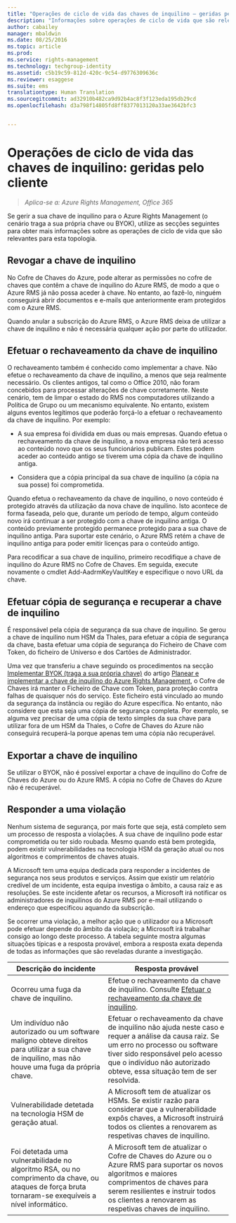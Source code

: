 ```yaml
---
title: "Operações de ciclo de vida das chaves de inquilino – geridas pelo cliente | Azure RMS"
description: "Informações sobre operações de ciclo de vida que são relevantes se gerir a sua chave de inquilino do Azure Rights Management (o cenário traga a sua própria chave ou BYOK)."
author: cabailey
manager: mbaldwin
ms.date: 08/25/2016
ms.topic: article
ms.prod: 
ms.service: rights-management
ms.technology: techgroup-identity
ms.assetid: c5b19c59-812d-420c-9c54-d9776309636c
ms.reviewer: esaggese
ms.suite: ems
translationtype: Human Translation
ms.sourcegitcommit: ad32910b482ca9d92b4ac8f3f123eda195db29cd
ms.openlocfilehash: d3a798f14805fd8ff8377013120a33ae3642bfc3


---
```



# Operações de ciclo de vida das chaves de inquilino: geridas pelo cliente

>*Aplica-se a: Azure Rights Management, Office 365*

Se gerir a sua chave de inquilino para o Azure Rights Management (o cenário traga a sua própria chave ou BYOK), utilize as secções seguintes para obter mais informações sobre as operações de ciclo de vida que são relevantes para esta topologia.

## Revogar a chave de inquilino
No Cofre de Chaves do Azure, pode alterar as permissões no cofre de chaves que contêm a chave de inquilino do Azure RMS, de modo a que o Azure RMS já não possa aceder à chave. No entanto, ao fazê-lo, ninguém conseguirá abrir documentos e e-mails que anteriormente eram protegidos com o Azure RMS.

Quando anular a subscrição do Azure RMS, o Azure RMS deixa de utilizar a chave de inquilino e não é necessária qualquer ação por parte do utilizador.


## Efetuar o rechaveamento da chave de inquilino
O rechaveamento também é conhecido como implementar a chave. Não efetue o rechaveamento da chave de inquilino, a menos que seja realmente necessário. Os clientes antigos, tal como o Office 2010, não foram concebidos para processar alterações de chave corretamente. Neste cenário, tem de limpar o estado do RMS nos computadores utilizando a Política de Grupo ou um mecanismo equivalente. No entanto, existem alguns eventos legítimos que poderão forçá-lo a efetuar o rechaveamento da chave de inquilino. Por exemplo:

-   A sua empresa foi dividida em duas ou mais empresas. Quando efetua o rechaveamento da chave de inquilino, a nova empresa não terá acesso ao conteúdo novo que os seus funcionários publicam. Estes podem aceder ao conteúdo antigo se tiverem uma cópia da chave de inquilino antiga.

-   Considera que a cópia principal da sua chave de inquilino (a cópia na sua posse) foi comprometida.

Quando efetua o rechaveamento da chave de inquilino, o novo conteúdo é protegido através da utilização da nova chave de inquilino. Isto acontece de forma faseada, pelo que, durante um período de tempo, algum conteúdo novo irá continuar a ser protegido com a chave de inquilino antiga. O conteúdo previamente protegido permanece protegido para a sua chave de inquilino antiga. Para suportar este cenário, o Azure RMS retém a chave de inquilino antiga para poder emitir licenças para o conteúdo antigo.

Para recodificar a sua chave de inquilino, primeiro recodifique a chave de inquilino do Azure RMS no Cofre de Chaves. Em seguida, execute novamente o cmdlet Add-AadrmKeyVaultKey e especifique o novo URL da chave.

## Efetuar cópia de segurança e recuperar a chave de inquilino
É responsável pela cópia de segurança da sua chave de inquilino. Se gerou a chave de inquilino num HSM da Thales, para efetuar a cópia de segurança da chave, basta efetuar uma cópia de segurança do Ficheiro de Chave com Token, do ficheiro de Universo e dos Cartões de Administrador.

Uma vez que transferiu a chave seguindo os procedimentos na secção [Implementar BYOK (traga a sua própria chave)](../plan-design/plan-implement-tenant-key.md#implementing-your-azure-rights-management-tenant-key) do artigo [Planear e implementar a chave de inquilino do Azure Rights Management](../plan-design/plan-implement-tenant-key.md), o Cofre de Chaves irá manter o Ficheiro de Chave com Token, para proteção contra falhas de quaisquer nós do serviço. Este ficheiro está vinculado ao mundo da segurança da instância ou região do Azure específica. No entanto, não considere que esta seja uma cópia de segurança completa. Por exemplo, se alguma vez precisar de uma cópia de texto simples da sua chave para utilizar fora de um HSM da Thales, o Cofre de Chaves do Azure não conseguirá recuperá-la porque apenas tem uma cópia não recuperável.

## Exportar a chave de inquilino
Se utilizar o BYOK, não é possível exportar a chave de inquilino do Cofre de Chaves do Azure ou do Azure RMS. A cópia no Cofre de Chaves do Azure não é recuperável. 

## Responder a uma violação
Nenhum sistema de segurança, por mais forte que seja, está completo sem um processo de resposta a violações. A sua chave de inquilino pode estar comprometida ou ter sido roubada. Mesmo quando está bem protegida, podem existir vulnerabilidades na tecnologia HSM da geração atual ou nos algoritmos e comprimentos de chaves atuais.

A Microsoft tem uma equipa dedicada para responder a incidentes de segurança nos seus produtos e serviços. Assim que existir um relatório credível de um incidente, esta equipa investiga o âmbito, a causa raiz e as resoluções. Se este incidente afetar os recursos, a Microsoft irá notificar os administradores de inquilinos do Azure RMS por e-mail utilizando o endereço que especificou aquando da subscrição.

Se ocorrer uma violação, a melhor ação que o utilizador ou a Microsoft pode efetuar depende do âmbito da violação; a Microsoft irá trabalhar consigo ao longo deste processo. A tabela seguinte mostra algumas situações típicas e a resposta provável, embora a resposta exata dependa de todas as informações que são reveladas durante a investigação.

|Descrição do incidente|Resposta provável|
|------------------------|-------------------|
|Ocorreu uma fuga da chave de inquilino.|Efetue o rechaveamento da chave de inquilino. Consulte [Efetuar o rechaveamento da chave de inquilino](#re-key-your-tenant-key).|
|Um indivíduo não autorizado ou um software maligno obteve direitos para utilizar a sua chave de inquilino, mas não houve uma fuga da própria chave.|Efetuar o rechaveamento da chave de inquilino não ajuda neste caso e requer a análise da causa raiz. Se um erro no processo ou software tiver sido responsável pelo acesso que o indivíduo não autorizado obteve, essa situação tem de ser resolvida.|
|Vulnerabilidade detetada na tecnologia HSM de geração atual.|A Microsoft tem de atualizar os HSMs. Se existir razão para considerar que a vulnerabilidade expôs chaves, a Microsoft instruirá todos os clientes a renovarem as respetivas chaves de inquilino.|
|Foi detetada uma vulnerabilidade no algoritmo RSA, ou no comprimento da chave, ou ataques de força bruta tornaram-se exequíveis a nível informático.|A Microsoft tem de atualizar o Cofre de Chaves do Azure ou o Azure RMS para suportar os novos algoritmos e maiores comprimentos de chaves para serem resilientes e instruir todos os clientes a renovarem as respetivas chaves de inquilino.|





<!--HONumber=Aug16_HO4-->


